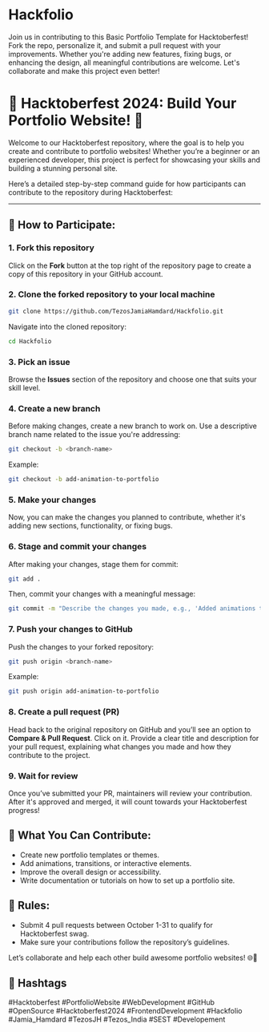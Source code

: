 # Hackfolio
Join us in contributing to this Basic Portfolio Template for Hacktoberfest! Fork the repo, personalize it, and submit a pull request with your improvements. Whether you're adding new features, fixing bugs, or enhancing the design, all meaningful contributions are welcome. Let's collaborate and make this project even better!

# 🎉 Hacktoberfest 2024: Build Your Portfolio Website! 🎉

Welcome to our Hacktoberfest repository, where the goal is to help you create and contribute to portfolio websites! Whether you’re a beginner or an experienced developer, this project is perfect for showcasing your skills and building a stunning personal site.

Here’s a detailed step-by-step command guide for how participants can contribute to the repository during Hacktoberfest:

---

## 🚀 How to Participate:

### 1. **Fork this repository**

Click on the **Fork** button at the top right of the repository page to create a copy of this repository in your GitHub account.

### 2. **Clone the forked repository to your local machine**

```bash
git clone https://github.com/TezosJamiaHamdard/Hackfolio.git
```

Navigate into the cloned repository:

```bash
cd Hackfolio
```

### 3. **Pick an issue**

Browse the **Issues** section of the repository and choose one that suits your skill level.

### 4. **Create a new branch**

Before making changes, create a new branch to work on. Use a descriptive branch name related to the issue you're addressing:

```bash
git checkout -b <branch-name>
```

Example:

```bash
git checkout -b add-animation-to-portfolio
```

### 5. **Make your changes**

Now, you can make the changes you planned to contribute, whether it's adding new sections, functionality, or fixing bugs.

### 6. **Stage and commit your changes**

After making your changes, stage them for commit:

```bash
git add .
```

Then, commit your changes with a meaningful message:

```bash
git commit -m "Describe the changes you made, e.g., 'Added animations to portfolio template'"
```

### 7. **Push your changes to GitHub**

Push the changes to your forked repository:

```bash
git push origin <branch-name>
```

Example:

```bash
git push origin add-animation-to-portfolio
```

### 8. **Create a pull request (PR)**

Head back to the original repository on GitHub and you’ll see an option to **Compare & Pull Request**. Click on it.
Provide a clear title and description for your pull request, explaining what changes you made and how they contribute to the project.

### 9. **Wait for review**

Once you’ve submitted your PR, maintainers will review your contribution. After it's approved and merged, it will count towards your Hacktoberfest progress!


## 🌟 What You Can Contribute:
- Create new portfolio templates or themes.
- Add animations, transitions, or interactive elements.
- Improve the overall design or accessibility.
- Write documentation or tutorials on how to set up a portfolio site.

## 📜 Rules:
- Submit 4 pull requests between October 1-31 to qualify for Hacktoberfest swag.
- Make sure your contributions follow the repository’s guidelines.

Let’s collaborate and help each other build awesome portfolio websites! 🌐💼

## 📢 Hashtags
#Hacktoberfest #PortfolioWebsite #WebDevelopment #GitHub #OpenSource #Hacktoberfest2024 #FrontendDevelopment #Hackfolio #Jamia_Hamdard 
#TezosJH #Tezos_India #SEST #Developement 

